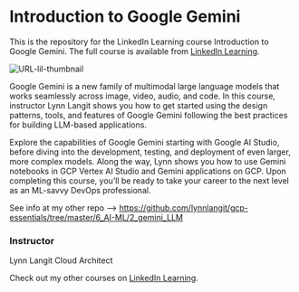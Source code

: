 # Introduction to Google Gemini
This is the repository for the LinkedIn Learning course Introduction to Google Gemini. The full course is available from [LinkedIn Learning](https://www.linkedin.com/learning/introduction-to-google-gemini).

![URL-lil-thumbnail]

Google Gemini is a new family of multimodal large language models that works seamlessly across image, video, audio, and code. In this course, instructor Lynn Langit shows you how to get started using the design patterns, tools, and features of Google Gemini following the best practices for building LLM-based applications.

Explore the capabilities of Google Gemini starting with Google AI Studio, before diving into the development, testing, and deployment of even larger, more complex models. Along the way, Lynn shows you how to use Gemini notebooks in GCP Vertex AI Studio and Gemini applications on GCP. Upon completing this course, you’ll be ready to take your career to the next level as an ML-savvy DevOps professional.



See info at my other repo --> https://github.com/lynnlangit/gcp-essentials/tree/master/6_AI-ML/2_gemini_LLM




### Instructor

Lynn Langit
Cloud Architect


Check out my other courses on [LinkedIn Learning][URL-instructor-home].

[URL-lil-course]: https://www.linkedin.com/learning/introduction-to-google-gemini
[URL-lil-thumbnail]: https://media.licdn.com/dms/image/D560DAQEQ5S8-l46l9A/learning-public-crop_675_1200/0/1707940531806?e=2147483647&v=beta&t=rHGvDgkviBPCYkGWJwUT17OLTm0ZGCA4-_DSJURcpy8
[URL-instructor-home]: https://www.linkedin.com/learning/instructors/lynn-langit?u=104
